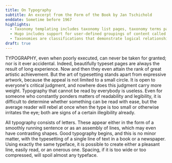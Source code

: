 ```yaml
---
title: On Typography
subtitle: An excerpt from the Form of the Book by Jan Tschichold 
enddate: Sometime before 1967
highlights: 
  - Taxonomy templating includes taxonomy list pages, taxonomy terms pages, and using taxonomies in your single page templates. 
  - Hugo includes support for user-defined groupings of content called taxonomies.
  - Taxonomies are classifications that demonstrate logical relationships between content. See Taxonomies under Content Management if you are unfamiliar with how Hugo leverages this powerful feature.
draft: true
---
```


TYPOGRAPHY, even when poorly executed, can never be taken for granted; nor is it ever accidental. Indeed, beautifully typeset pages are always the result of long experience. Now and then they even attain the rank of great artistic achievement. But the art of typesetting stands apart from expressive artwork, because the appeal is not limited to a small circle. It is open to everyone's critical judgment, and nowhere does this judgment carry more weight. Typography that cannot be read by everybody is useless. Even for someone who constantly ponders matters of readability and legibility, it is difficult to determine whether something can be read with ease, but the average reader will rebel at once when the type is too small or otherwise irritates the eye; both are signs of a certain illegibility already.

All typography consists of letters. These appear either in the form of a smoothly running sentence or as an assembly of lines, which may even have contrasting shapes. Good typography begins, and this is no minor matter, with the typesetting of a single line of text in a book or a newspaper. Using exactly the same typeface, it is possible to create either a pleasant line, easily read, or an onerous one. Spacing, if it is too wide or too compressed, will spoil almost any typeface.

